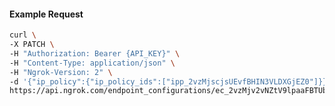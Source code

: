 <!-- Code generated for API Clients. DO NOT EDIT. -->
#### Example Request
```bash
curl \
-X PATCH \
-H "Authorization: Bearer {API_KEY}" \
-H "Content-Type: application/json" \
-H "Ngrok-Version: 2" \
-d '{"ip_policy":{"ip_policy_ids":["ipp_2vzMjscjsUEvfBHIN3VLDXGjEZ0"]}}' \
https://api.ngrok.com/endpoint_configurations/ec_2vzMjv2vNZtV9lpaaFBTUbjcl4j
